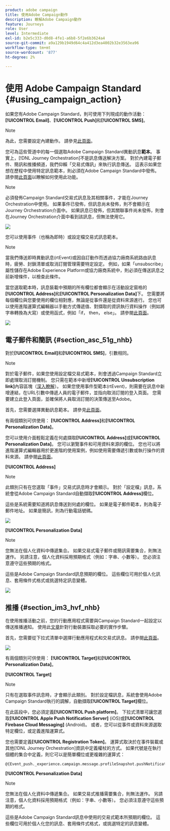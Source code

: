 ```yaml
---
product: adobe campaign
title: 使用Adobe Campaign動作
description: 瞭解Adobe Campaign動作
feature: Journeys
role: User
level: Intermediate
exl-id: b2e5c333-d0d8-4fe1-a6b8-5f2e6b3624a4
source-git-commit: a9a129b1949d64c4a412d3ea4002b32e3563ea96
workflow-type: tm+mt
source-wordcount: '877'
ht-degree: 2%

---
```


# 使用 Adobe Campaign Standard {#using_campaign_action}

如果您有Adobe Campaign Standard，則可使用下列現成的動作活動： **[!UICONTROL Email]**、**[!UICONTROL Push]**&#x200B;和&#x200B;**[!UICONTROL SMS]**。

>[!NOTE]
>
>為此，您需要設定內建動作。 請參見[此頁面](../action/working-with-adobe-campaign.md)。

您可為這些管道中的每一個選取Adobe Campaign Standard異動訊息&#x200B;**範本**。 事實上，[!DNL Journey Orchestration]不是訊息傳送解決方案。 對於內建電子郵件、簡訊和推播頻道，我們仰賴「交易式傳訊」來執行訊息傳送。 這表示如果您想在歷程中使用特定訊息範本，則必須在Adobe Campaign Standard中發佈。 請參閱[此頁面](https://experienceleague.adobe.com/docs/campaign-standard/using/communication-channels/transactional-messaging/getting-started-with-transactional-msg.html?lang=zh-Hant)以瞭解如何使用此功能。

>[!NOTE]
>
>必須發佈Campaign Standard交易式訊息及其相關事件，才能在Journey Orchestration中使用。 如果事件已發佈，但訊息尚未發佈，則不會顯示在Journey Orchestration介面中。 如果訊息已發佈，但其關聯事件尚未發佈，則會在Journey Orchestration介面中看到該訊息，但無法使用它。

![](../assets/journey59.png)

您可以使用事件（也稱為即時）或設定檔交易式訊息範本。

>[!NOTE]
>
>當我們傳送即時異動訊息(rtEvent)或因自訂動作而透過協力廠商系統路由訊息時，疲勞、封鎖清單或取消訂閱管理需要特定設定。 例如，如果「unsubscribe」屬性儲存在Adobe Experience Platform或協力廠商系統中，則必須在傳送訊息之前新增條件，以檢查此條件。

當您選取範本時，訊息裝載中預期的所有欄位都會顯示在活動設定窗格的&#x200B;**[!UICONTROL Address]**&#x200B;和&#x200B;**[!UICONTROL Personalization Data]**&#x200B;下。 您需要將每個欄位與您要使用的欄位相對應，無論是從事件還是從資料來源進行。 您也可以使用進階運算式編輯器以手動方式傳遞值、對擷取的資訊執行資料操作（例如將字串轉換為大寫）或使用函式，例如「if， then， else」。 請參閱[此頁面](../expression/expressionadvanced.md)。

![](../assets/journey60.png)

## 電子郵件和簡訊 {#section_asc_51g_nhb}

對於&#x200B;**[!UICONTROL Email]**&#x200B;和&#x200B;**[!UICONTROL SMS]**，引數相同。

>[!NOTE]
>
>對於電子郵件，如果您使用設定檔交易式範本，則會透過Campaign Standard立即處理取消訂閱機制。 您只需在範本中新增&#x200B;**[!UICONTROL Unsubscription link]**&#x200B;內容區塊（[深入瞭解](https://experienceleague.adobe.com/docs/campaign-standard/using/communication-channels/transactional-messaging/getting-started-with-transactional-msg.html?lang=zh-Hant)）。 如果您使用事件型範本(rtEvent)，則需要在訊息中新增連結，在URL引數中傳遞人員的電子郵件，並指向取消訂閱的登入頁面。 您需要建立此登入頁面，並確保將人員取消訂閱的決策傳送至Adobe。

首先，您需要選擇異動訊息範本。 請參見[此頁面](../building-journeys/about-action-activities.md)。

有兩個類別可供使用： **[!UICONTROL Address]**&#x200B;和&#x200B;**[!UICONTROL Personalization Data]**。

您可以使用介面輕鬆定義在何處擷取&#x200B;**[!UICONTROL Address]**&#x200B;或&#x200B;**[!UICONTROL Personalization Data]**。 您可以瀏覽事件和可用資料來源的欄位。 您也可以將進階運算式編輯器用於更進階的使用案例，例如使用需要傳遞引數或執行操作的資料來源。 請參閱[此頁面](../expression/expressionadvanced.md)。

**[!UICONTROL Address]**

>[!NOTE]
>
>此類別只有在您選取「事件」交易式訊息時才會顯示。 對於「設定檔」訊息，系統會從Adobe Campaign Standard自動擷取&#x200B;**[!UICONTROL Address]**&#x200B;欄位。

這些是系統需要知道將訊息傳送到何處的欄位。 如果是電子郵件範本，則為電子郵件地址。 如果是簡訊，則為行動電話號碼。

![](../assets/journey61.png)

**[!UICONTROL Personalization Data]**

>[!NOTE]
>
>您無法在個人化資料中傳遞集合。 如果交易式電子郵件或簡訊需要集合，則無法運作。 另請注意，個人化資料採用預期格式（例如：字串、小數等）。 您必須注意遵守這些預期的格式。

這些是Adobe Campaign Standard訊息預期的欄位。 這些欄位可用於個人化訊息、套用條件式格式或挑選特定訊息變體。

![](../assets/journey62.png)

## 推播 {#section_im3_hvf_nhb}

在使用推播活動之前，您的行動應用程式需要與Campaign Standard一起設定以傳送推播通知。 使用此[文章](https://helpx.adobe.com/tw/campaign/kb/integrate-mobile-sdk.html)針對行動裝置採取必要的實作步驟。

首先，您需要從下拉式清單中選擇行動應用程式和交易式訊息。 請參閱[此頁面](../building-journeys/about-action-activities.md)。

![](../assets/journey62bis.png)

有兩個類別可供使用： **[!UICONTROL Target]**&#x200B;和&#x200B;**[!UICONTROL Personalization Data]**。

**[!UICONTROL Target]**

>[!NOTE]
>
>只有在選取事件訊息時，才會顯示此類別。 對於設定檔訊息，系統會使用Adobe Campaign Standard執行的調解，自動擷取&#x200B;**[!UICONTROL Target]**&#x200B;欄位。

在此區段中，您必須定義&#x200B;**[!UICONTROL Push platform]**。 下拉式清單可讓您選取&#x200B;**[!UICONTROL Apple Push Notification Server]** (iOS)或&#x200B;**[!UICONTROL Firebase Cloud Messaging]** (Android)。 或者，您可以從事件或資料來源選取特定欄位，或定義進階運算式。

您也需要定義&#x200B;**[!UICONTROL Registration Token]**。 運算式取決於在事件裝載或其他[!DNL Journey Orchestration]資訊中定義權杖的方式。 如果代號是在執行個體的集合中定義，則它可以是簡單欄位或更複雜的運算式：

```
@{Event_push._experience.campaign.message.profileSnapshot.pushNotificationTokens.first().token}
```

**[!UICONTROL Personalization Data]**

>[!NOTE]
>
>您無法在個人化資料中傳遞集合。 如果交易式推播需要集合，則無法運作。 另請注意，個人化資料採用預期格式（例如：字串、小數等）。 您必須注意遵守這些預期的格式。

這些是Adobe Campaign Standard訊息中使用的交易式範本所預期的欄位。 這些欄位可用於個人化您的訊息、套用條件式格式，或挑選特定的訊息變體。
